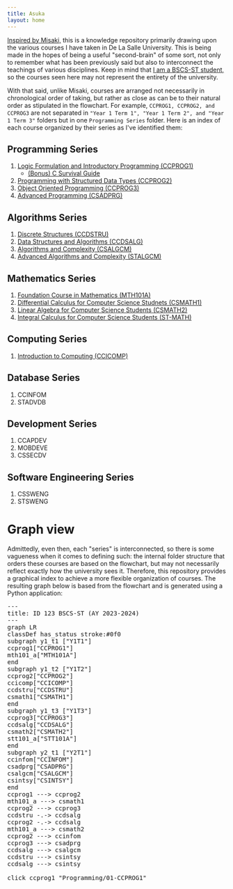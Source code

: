 ```yaml
---
title: Asuka
layout: home
---
```


[Inspired by Misaki,](https://lowestofthe1ow.github.io/misaki-quartz/) this is a knowledge repository primarily drawing upon the various courses I have taken in De La Salle University. This is being made in the hopes of being a useful "second-brain" of some sort, not only to remember what has been previously said but also to interconnect the teachings of various disciplines. Keep in mind that [I am a BSCS-ST student,](https://www.dlsu.edu.ph/colleges/ccs/undergraduate-degree-programs/cs-st/) so the courses seen here may not represent the entirety of the university.

With that said, unlike Misaki, courses are arranged not necessarily in chronological order of taking, but rather as close as can be to their natural order as stipulated in the flowchart. For example, `CCPROG1, CCPROG2, and CCPROG3` are not separated in `"Year 1 Term 1", "Year 1 Term 2", and "Year 1 Term 3"` folders but in one `Programming Series` folder. Here is an index of each course organized by their series as I've identified them:

## Programming Series
1. [Logic Formulation and Introductory Programming (CCPROG1)](Programming/01-CCPROG1/index.md)
   * [(Bonus) C Survival Guide](Programming/C-SURVIVAL/index.md)
2. [Programming with Structured Data Types (CCPROG2)](Programming/02-CCPROG2/index.md)
3. [Object Oriented Programming (CCPROG3)](Programming/03-CCPROG3/index.md)
4. [Advanced Programming (CSADPRG)](Programming/04-CSADPRG/index.md)
## Algorithms Series
1. [Discrete Structures (CCDSTRU)](Algorithms/01-CCDSTRU/index)
2. [Data Structures and Algorithms (CCDSALG)](Algorithms/02-CCDSALG/index.md)
3. [Algorithms and Complexity (CSALGCM)](Algorithms/03-CSALGCM/index)
4. [Advanced Algorithms and Complexity (STALGCM)](Algorithms/04-STALGCM/index)

## Mathematics Series
1. [Foundation Course in Mathematics (MTH101A)](Mathematics/01-MTH101A/index.md)
2. [Differential Calculus for Computer Science Studnets (CSMATH1)](Mathematics/02-CSMATH1/index.md)
3. [Linear Algebra for Computer Science Students (CSMATH2)](Mathematics/03-CSMATH2/index.md)
4. [Integral Calculus for Computer Science Students (ST-MATH)](Mathematics/04-ST-MATH/index.md)

## Computing Series
1. [Introduction to Computing (CCICOMP)](Computing/01-CCICOMP/index.md)

## Database Series
1. CCINFOM
1. STADVDB

## Development Series
1. CCAPDEV
1. MOBDEVE
1. CSSECDV

## Software Engineering Series
1. CSSWENG
1. STSWENG

# Graph view
Admittedly, even then, each "series" is interconnected, so there is some vagueness when it comes to defining such: the internal folder structure that orders these courses are based on the flowchart, but may not necessarily reflect exactly how the university sees it. Therefore, this repository provides a graphical index to achieve a more flexible organization of courses. The resulting graph below is based from the flowchart and is generated using a Python application:

<pre class="mermaid">
---
title: ID 123 BSCS-ST (AY 2023-2024)
---
graph LR
classDef has_status stroke:#0f0
subgraph y1_t1 ["Y1T1"]
ccprog1["CCPROG1"]
mth101_a["MTH101A"]
end
subgraph y1_t2 ["Y1T2"]
ccprog2["CCPROG2"]
ccicomp["CCICOMP"]
ccdstru["CCDSTRU"]
csmath1["CSMATH1"]
end
subgraph y1_t3 ["Y1T3"]
ccprog3["CCPROG3"]
ccdsalg["CCDSALG"]
csmath2["CSMATH2"]
stt101_a["STT101A"]
end
subgraph y2_t1 ["Y2T1"]
ccinfom["CCINFOM"]
csadprg["CSADPRG"]
csalgcm["CSALGCM"]
csintsy["CSINTSY"]
end
ccprog1 ---> ccprog2
mth101_a ---> csmath1
ccprog2 ---> ccprog3
ccdstru -.-> ccdsalg
ccprog2 -.-> ccdsalg
mth101_a ---> csmath2
ccprog2 ---> ccinfom
ccprog3 ---> csadprg
ccdsalg ---> csalgcm
ccdstru ---> csintsy
ccdsalg ---> csintsy

click ccprog1 "Programming/01-CCPROG1"
</pre>
